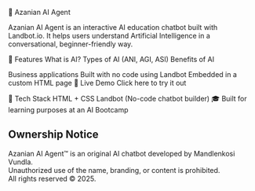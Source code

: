 🤖 Azanian AI Agent

Azanian AI Agent is an interactive AI education chatbot built with Landbot.io. It helps users understand Artificial Intelligence in a conversational, beginner-friendly way.

🌟 Features
What is AI?
Types of AI (ANI, AGI, ASI)
Benefits of AI

Business applications
Built with no code using Landbot
Embedded in a custom HTML page
🔗 Live Demo
Click here to try it out

📁 Tech Stack
HTML + CSS
Landbot (No-code chatbot builder)
🎓 Built for learning purposes at an AI Bootcamp


## Ownership Notice

Azanian AI Agent™ is an original AI chatbot developed by Mandlenkosi Vundla.  
Unauthorized use of the name, branding, or content is prohibited.  
All rights reserved © 2025.
